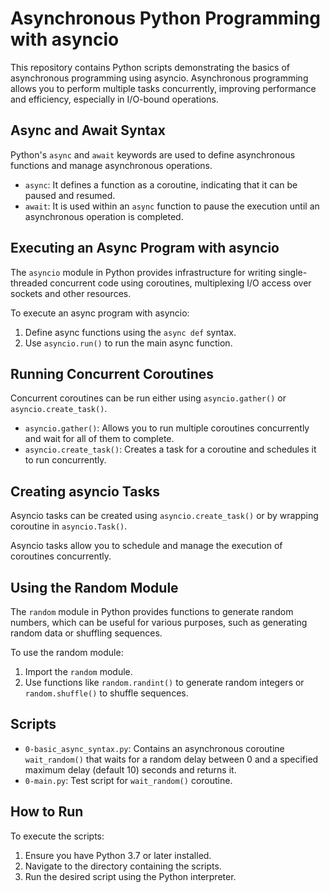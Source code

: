 # Asynchronous Python Programming with asyncio

This repository contains Python scripts demonstrating the basics of asynchronous programming using asyncio. Asynchronous programming allows you to perform multiple tasks concurrently, improving performance and efficiency, especially in I/O-bound operations.

## Async and Await Syntax

Python's `async` and `await` keywords are used to define asynchronous functions and manage asynchronous operations. 

- `async`: It defines a function as a coroutine, indicating that it can be paused and resumed.
- `await`: It is used within an `async` function to pause the execution until an asynchronous operation is completed.

## Executing an Async Program with asyncio

The `asyncio` module in Python provides infrastructure for writing single-threaded concurrent code using coroutines, multiplexing I/O access over sockets and other resources.

To execute an async program with asyncio:
1. Define async functions using the `async def` syntax.
2. Use `asyncio.run()` to run the main async function.

## Running Concurrent Coroutines

Concurrent coroutines can be run either using `asyncio.gather()` or `asyncio.create_task()`.

- `asyncio.gather()`: Allows you to run multiple coroutines concurrently and wait for all of them to complete.
- `asyncio.create_task()`: Creates a task for a coroutine and schedules it to run concurrently.

## Creating asyncio Tasks

Asyncio tasks can be created using `asyncio.create_task()` or by wrapping coroutine in `asyncio.Task()`.

Asyncio tasks allow you to schedule and manage the execution of coroutines concurrently.

## Using the Random Module

The `random` module in Python provides functions to generate random numbers, which can be useful for various purposes, such as generating random data or shuffling sequences.

To use the random module:
1. Import the `random` module.
2. Use functions like `random.randint()` to generate random integers or `random.shuffle()` to shuffle sequences.

## Scripts

- `0-basic_async_syntax.py`: Contains an asynchronous coroutine `wait_random()` that waits for a random delay between 0 and a specified maximum delay (default 10) seconds and returns it.
- `0-main.py`: Test script for `wait_random()` coroutine.

## How to Run

To execute the scripts:
1. Ensure you have Python 3.7 or later installed.
2. Navigate to the directory containing the scripts.
3. Run the desired script using the Python interpreter.

